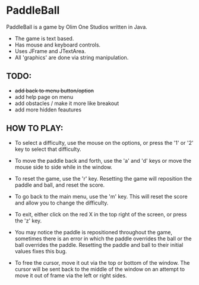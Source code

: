 # PaddleBall
PaddleBall is a game by Olim One Studios written in Java.
* The game is text based.
* Has mouse and keyboard controls.
* Uses JFrame and JTextArea.
* All 'graphics' are done via string manipulation.

## TODO:
* ~~add back to menu button/option~~
* add help page on menu
* add obstacles / make it more like breakout
* add more hidden feautures

## HOW TO PLAY:
* To select a difficulty, use the mouse on the options,
or press the '1' or '2' key to select that difficulty.

* To move the paddle back and forth, use the 'a' and 'd' keys or
move the mouse side to side while in the window.

* To reset the game, use the 'r' key. Resetting the game will reposition
the paddle and ball, and reset the score.

* To go back to the main menu, use the 'm' key. This will reset the score
and allow you to change the difficulty.

* To exit, either click on the red X in the top right of the screen,
or press the 'z' key.

* You may notice the paddle is repositioned throughout the game, sometimes
there is an error in which the paddle overrides the ball or the ball
overrides the paddle. Resetting the paddle and ball to their initial values
fixes this bug.

* To free the cursor, move it out via the top or bottom of the window. The cursor will be sent back to the middle of the window on
an attempt to move it out of frame via the left or right sides.
